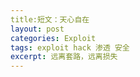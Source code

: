 ```yaml
---
title:短文：天心自在
layout: post
categories: Exploit
tags: exploit hack 渗透 安全
excerpt: 远离套路，远离损失
---
```



                                                 
                                      